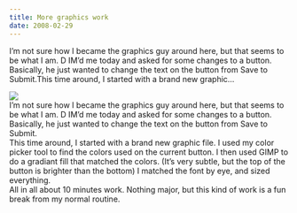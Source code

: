 ```yaml
---
title: More graphics work
date: 2008-02-29
---
```


I’m not sure how I became the graphics guy around here, but that seems to be what I am. D IM’d me today and asked for some changes to a button. Basically, he just wanted to change the text on the button from Save to Submit.This time around, I started with a brand new graphic…


<!-- end -->

[![](http://turtlemafia.org/wp-content/uploads/2008/02/button_submit_red.gif)](http://turtlemafia.org/wp-content/uploads/2008/02/button_submit_red.gif)  
I’m not sure how I became the graphics guy around here, but that seems to be what I am. D IM’d me today and asked for some changes to a button. Basically, he just wanted to change the text on the button from Save to Submit.  
This time around, I started with a brand new graphic file. I used my color picker tool to find the colors used on the current button. I then used GIMP to do a gradiant fill that matched the colors. (It’s very subtle, but the top of the button is brighter than the bottom) I matched the font by eye, and sized everything.  
All in all about 10 minutes work. Nothing major, but this kind of work is a fun break from my normal routine.

